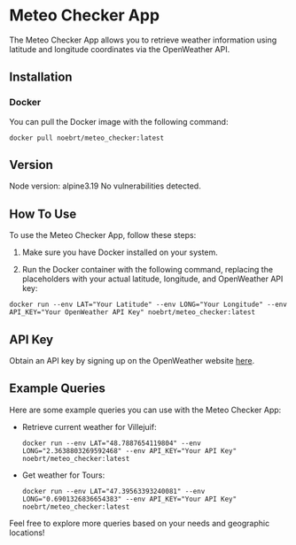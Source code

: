 # Meteo Checker App

The Meteo Checker App allows you to retrieve weather information using latitude and longitude coordinates via the OpenWeather API.

## Installation 

### Docker 
You can pull the Docker image with the following command:
```
docker pull noebrt/meteo_checker:latest
```

## Version
Node version: alpine3.19 
No vulnerabilities detected.

## How To Use 

To use the Meteo Checker App, follow these steps:

1. Make sure you have Docker installed on your system.

2. Run the Docker container with the following command, replacing the placeholders with your actual latitude, longitude, and OpenWeather API key:
```
docker run --env LAT="Your Latitude" --env LONG="Your Longitude" --env API_KEY="Your OpenWeather API Key" noebrt/meteo_checker:latest
```
## API Key 
Obtain an API key by signing up on the OpenWeather website [here](https://openweathermap.org/api).

## Example Queries

Here are some example queries you can use with the Meteo Checker App:

- Retrieve current weather for Villejuif:
  ```
  docker run --env LAT="48.7887654119804" --env LONG="2.3638803269592468" --env API_KEY="Your API Key" noebrt/meteo_checker:latest
  ```

- Get weather for Tours:
  ```
  docker run --env LAT="47.39563393240081" --env LONG="0.6901326836654383" --env API_KEY="Your API Key" noebrt/meteo_checker:latest
  ```
Feel free to explore more queries based on your needs and geographic locations!



